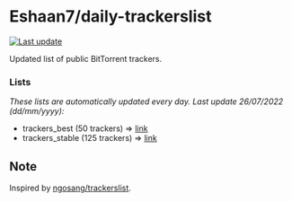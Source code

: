 
# Eshaan7/daily-trackerslist 

[![Last update](https://img.shields.io/badge/Last%20update-26/07/2022-blue.svg)](#)

Updated list of public BitTorrent trackers.

### Lists
*These lists are automatically updated every day. Last update 26/07/2022 (_dd/mm/yyyy_):*

* trackers_best (50 trackers) => [link](https://raw.githubusercontent.com/eshaan7/daily-trackerslist/master/trackers_best.txt)
* trackers_stable (125 trackers) => [link](https://raw.githubusercontent.com/eshaan7/daily-trackerslist/master/trackers_stable.txt)

## Note

Inspired by [ngosang/trackerslist](https://github.com/ngosang/trackerslist).
